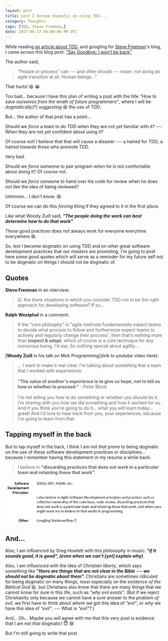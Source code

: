 ```yaml
---
layout: post
title: Lest I become dogmatic on using TDD...
category: Thoughts
tags: [TDD, Steve Freeman,]
date: 2017-06-27 04:00:00 PM UTC
---
```


<!-- June 28, 2017 12:30:00 AM Philippine Time -->

While reading [an article about TDD](http://coding-is-like-cooking.info/2013/04/outside-in-development-with-double-loop-tdd/), and googling for [Steve Freeman](https://www.bookdepository.com/book/9780321503626?a_aid=jflaga)'s blog, I came across this blog post: ["Say Goodbye: I won't be back"](http://blog.johanneslink.net/2011/12/02/say-goodbye-i-wont-be-back/)

The author said,

> "People or process" can --- and often should --- mean: not doing an agile transition at all. Human beings..."

That hurts! :laughing: :sob:

Too bad... because I have this plan of writing a post with the title _"How to save ourselves from the wrath of future programmers"_, where I will be _dogmatically(?) suggesting_ :laughing: the use of TDD.

But... the author of that post has a point...

Should we _force_ a team to do TDD when they are not _yet_ familiar with it? --- When they are not _yet_ confident about using it?

Of course not! I believe that that will cause a disaster --- a hatred for TDD; a hatred towards those who promote TDD.

Very bad.

Should we _force_ someone to pair program when he is not comfortable about doing it? Of course not.

Should we _force_ someone to hand over his code for review when he does not like the idea of being reviewed?

Ummmm... I don't know. :smile: 

Of course we can do this _forcing_ thing if they agreed to it in the first place.



Like what Woody Zuill said, **_"The people doing the work can best determine how to do that work"_**

_These_ good practices does not always work for everyone everytime everywhere :smile:.

So, lest I become dogmatic on using TDD and on other great software development practices that our _masters_ are promoting, I'm going to post here some good quotes which will serve as a reminder for my future self not to be dogmatic on things I should not be dogmatic of.




## Quotes

**Steve Freeman** in an interview:

> Q: Are there situations in which you consider TDD not to be the right approach for developing software? If so...





**Ralph Westphal** in a comment:

> If the "core philosphy" is "agile methods fundamentally expect teams to decide what process to follow and furthermore expect teams to actively and regularly change their process", then that's nothing more than **inspect & adapt**, which of course is a core technique for any conscious being, I'd say. So nothing special about agility...





[**Woody Zuill** in his talk on Mob Programming](link to youtube video here):

> ... I want to make it real clear. I'm talking about something that a team that I worked with experiences.
<br /><br />
> **"The value of another's experience is to give us hope, not to tell us how or whether to proceed."** - Peter Block
<br /><br />
> I'm not telling you how to do something or whether you should do it. I'm sharing with you how we did something and how it worked for us. And if you think you're going to do it... what you will learn today... great! And I'd love to hear back from you, your experiences, because I'm going to learn from that.


<!--more-->


## Tapping myself in the back

But to tap myself in the back, I think I am not _that_ prone to being dogmatic on the use of _these_ software development practices or disciplines... because I remember having this statement in my resume a while back:

> I believe in **"discarding practices that does not work in a particular team and retaining those that work"**.

![resume-clip-on-software-dev-principles.png](/images/2017/resume-clip-on-software-dev-principles.png)

## And...

Also, I am influenced by Greg Howlett with this _philosophy_ in music: _**"if it sounds good, it is good", (even when we can't [yet] explain why)**_.

Also, I am influenced with the idea of _Christian liberty_, which says something like _**"there are things that are not clear in the Bible --- we should not be dogmatic about them".**_ Christians are sometimes ridiculed for being dogmatic on many things, most especially on the _existence of the Biblical God_ :laughing:, but Christians also know that there are many things that we cannot know for sure in this life, such as _"why evil exists"_. (But if we reject Christianity only because we cannot have a _sure_ answer to the _problem of evil_, we first have to think about _where_ we got this idea of _"evil"_, or _why_ we have this idea of _"evil"_. --- What is _"evil"?_.)

And... Oh... Maybe you will agree with me that this very post is evidence that I am not _that_ dogmatic! :innocent: :smile:

But I'm still going to write that post 